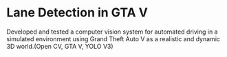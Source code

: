 # Lane Detection in GTA V
 Developed and tested a computer vision system for automated driving in a simulated environment using Grand Theft Auto V as a realistic and dynamic 3D world.(Open CV, GTA V, YOLO V3)
